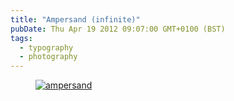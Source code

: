 ```yaml
---
title: "Ampersand (infinite)"
pubDate: Thu Apr 19 2012 09:07:00 GMT+0100 (BST)
tags:
  - typography
  - photography
---
```


<figure><a href="http://www.flickr.com/photos/domchristie/7092821191/" title="ampersand by dom christie, on Flickr"><img src="https://farm8.staticflickr.com/7248/7092821191_3ace0dc21d.jpg" alt="ampersand"></a></figure>
